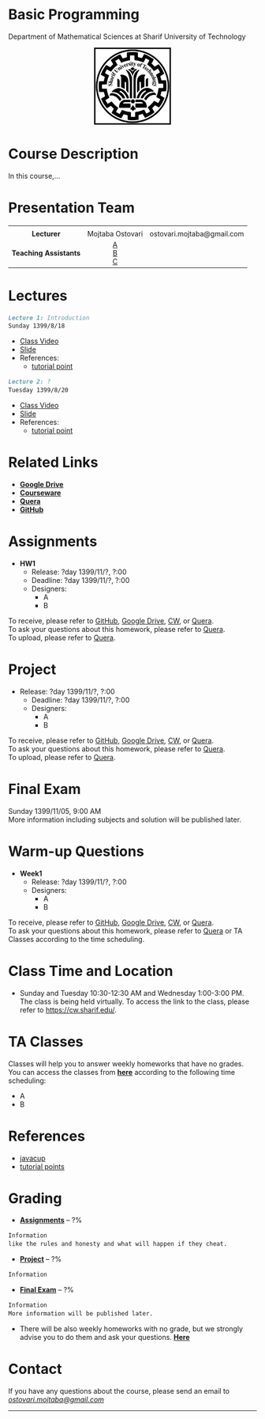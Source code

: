 

# Basic Programming 
Department of Mathematical Sciences at Sharif University of Technology          
<center><img src=".\Images\SUT.png" alt="" border='3' height='150' width='150' /></center>

# Course Description

In this course,...


# Presentation Team

<table>
  <tr>
    <td colspan="5"><center><span></span></center></td>
  </tr>
  <tr>
  </tr>
  <tr>
    <td><center><span style="font-weight:bold">Lecturer</span></center></td>
    <td><center> Mojtaba Ostovari </center></td> 
    <td><center> ostovari.mojtaba@gmail.com </center></td> 
  </tr>
  <tr>
  </tr>
  <tr>
    <td><center><span style="font-weight:bold">Teaching Assistants</span></center></td>
    <td><center><a href="https://nastaraan.github.io/test2/">A</a><br><a href="https://nastaraan.github.io/test2/">B</a><br><a href="https://nastaraan.github.io/test2/">C</a>       </center></td>
  </tr> 
</table>

<!-- 

<table>
  <tr>
    <td colspan="5"><center><span style="font-weight:bold"></span></center></td>
  </tr>
  <tr>
    <td colspan="5"><center><span style="font-weight:bold">Lecturer</span></center></td>
  </tr>
  <tr>
    <td colspan="2"><img src="" alt="" border='3' height='140' width='140' /></td>
    <td colspan="3"><center><a href="https://nastaraan.github.io/test2/">S O</a><br>description</center></td>
  </tr>
  <tr>
    <td colspan="5"><center><span style="font-weight:bold">Teaching Assistants</span></center></td>
  </tr>
  <tr>
    <td><img src="" alt="" border='3' height='120' width='120' /></td>
    <td><img src="" alt="" border='3' height='120' width='120' /></td>
    <td><img src="" alt="" border='3' height='120' width='120' /></td>
    <td><img src="" alt="" border='3' height='120' width='120' /></td>
  </tr>
  <tr>
  </tr>
   <tr>
    <td><center><a href="">A</a></center></td>
    <td><center><a href="">B</a></center></td>
    <td><center><a href="">C</a></center></td>
    <td><center><a href="">D</a></center></td>
  </tr>
</table>

-->

# Lectures

```markdown
Lecture 1: Introduction 
Sunday 1399/8/18
```
* [Class Video](https://nastaraan.github.io/test2/) 
* [Slide](https://nastaraan.github.io/test2/) 
* References:
  * [tutorial point](https://nastaraan.github.io/test2/)

```markdown
Lecture 2: ?
Tuesday 1399/8/20
```
* [Class Video](https://nastaraan.github.io/test2/) 
* [Slide](https://nastaraan.github.io/test2/) 
* References:
  * [tutorial point](https://nastaraan.github.io/test2/)


# Related Links

* [**Google Drive**](https://nastaraan.github.io/test2/)
* [**Courseware**](https://nastaraan.github.io/test2/)
* [**Quera**](https://nastaraan.github.io/test2/)
* [**GitHub**](https://github.com/nastaraan/test2)


# Assignments
* **HW1**
  * Release: ?day 1399/11/?, ?:00  
  * Deadline: ?day 1399/11/?, ?:00 
  * Designers: 
    * A
    * B
    
To receive, please refer to [GitHub](https://github.com/nastaraan/test2/blob/gh-pages/Assignments/HW1), [Google Drive](https://nastaraan.github.io/test2/), [CW](https://nastaraan.github.io/test2/), or [Quera](https://nastaraan.github.io/test2/).
<br>To ask your questions about this homework, please refer to [Quera](https://nastaraan.github.io/test2/).
<br>To upload, please refer to [Quera](https://nastaraan.github.io/test2/).


# Project
* Release: ?day 1399/11/?, ?:00  
  * Deadline: ?day 1399/11/?, ?:00 
  * Designers: 
    * A
    * B
    
To receive, please refer to [GitHub](https://github.com/nastaraan/test2/blob/gh-pages/Project), [Google Drive](https://nastaraan.github.io/test2/), [CW](https://nastaraan.github.io/test2/), or [Quera](https://nastaraan.github.io/test2/).
<br> To ask your questions about this homework, please refer to [Quera](https://nastaraan.github.io/test2/).
<br> To upload, please refer to [Quera](https://nastaraan.github.io/test2/).

# Final Exam
Sunday 1399/11/05, 9:00 AM
<br>More information including subjects and solution will be published later.


# Warm-up Questions

* **Week1**
  * Release: ?day 1399/11/?, ?:00  
  * Designers: 
    * A
    * B
  
To receive, please refer to [GitHub](https://github.com/nastaraan/test2/blob/gh-pages/Warm-up%20Questions/Week1), [Google Drive](https://nastaraan.github.io/test2/), [CW](https://nastaraan.github.io/test2/), or [Quera](https://nastaraan.github.io/test2/).
<br> To ask your questions about this homework, please refer to [Quera](https://nastaraan.github.io/test2/) or TA Classes according to the time scheduling.


# Class Time and Location
* Sunday and Tuesday 10:30-12:30 AM and Wednesday 1:00-3:00 PM.
<br>The class is being held virtually. To access the link to the class, please refer to <a href="https://cw.sharif.edu/">https://cw.sharif.edu/</a>.

# TA Classes
Classes will help you to answer weekly homeworks that have no grades. You can access the classes from [**here**](https://nastaraan.github.io/test2/) according to the following time scheduling:
* A
* B


# References
* <a href="https://nastaraan.github.io/test2/">javacup</a>
* <a href="https://nastaraan.github.io/test2/">tutorial points</a>


# Grading

* [**Assignments**](#assignments) – ?%
```markdown
Information
like the rules and honesty and what will happen if they cheat.
```
* [**Project**](#project) – ?%
```markdown
Information
```
* [**Final Exam**](#final-exam) – ?%
```markdown
Information 
More information will be published later. 
```
* There will be also weekly homeworks with no grade, but we strongly advise you to do them and ask your questions. 
[**Here**](https://nastaraan.github.io/test2/#assignments)

# Contact
If you have any questions about the course, please send an email to <i>ostovari.mojtaba@gmail.com</i>

---
